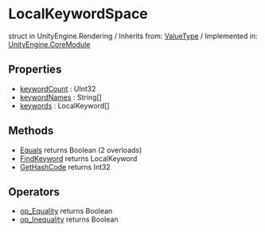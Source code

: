 # LocalKeywordSpace
struct in UnityEngine.Rendering
 / Inherits from: <a href="https://docs.unity3d.com/6000.0/Documentation/ScriptReference/ValueType.html" target="_blank">ValueType</a> / Implemented in: <a href="https://docs.unity3d.com/6000.0/Documentation/ScriptReference/UnityEngine.CoreModule.html" target="_blank">UnityEngine.CoreModule</a>
## Properties
- <a href="https://docs.unity3d.com/6000.0/Documentation/ScriptReference/LocalKeywordSpace-keywordCount.html" target="_blank">keywordCount</a> : UInt32
- <a href="https://docs.unity3d.com/6000.0/Documentation/ScriptReference/LocalKeywordSpace-keywordNames.html" target="_blank">keywordNames</a> : String[]
- <a href="https://docs.unity3d.com/6000.0/Documentation/ScriptReference/LocalKeywordSpace-keywords.html" target="_blank">keywords</a> : LocalKeyword[]
## Methods
- <a href="https://docs.unity3d.com/6000.0/Documentation/ScriptReference/LocalKeywordSpace.Equals.html" target="_blank">Equals</a> returns Boolean (2 overloads)
- <a href="https://docs.unity3d.com/6000.0/Documentation/ScriptReference/LocalKeywordSpace.FindKeyword.html" target="_blank">FindKeyword</a> returns LocalKeyword
- <a href="https://docs.unity3d.com/6000.0/Documentation/ScriptReference/LocalKeywordSpace.GetHashCode.html" target="_blank">GetHashCode</a> returns Int32
## Operators
- <a href="https://docs.unity3d.com/6000.0/Documentation/ScriptReference/LocalKeywordSpace.op_Equality.html" target="_blank">op_Equality</a> returns Boolean
- <a href="https://docs.unity3d.com/6000.0/Documentation/ScriptReference/LocalKeywordSpace.op_Inequality.html" target="_blank">op_Inequality</a> returns Boolean
